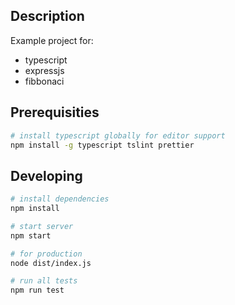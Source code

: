 ## Description

Example project for:
- typescript
- expressjs
- fibbonaci

## Prerequisities

```bash
# install typescript globally for editor support
npm install -g typescript tslint prettier
```

## Developing

```bash
# install dependencies
npm install

# start server
npm start

# for production
node dist/index.js

# run all tests
npm run test
```

